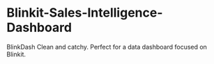 # Blinkit-Sales-Intelligence-Dashboard
BlinkDash Clean and catchy. Perfect for a data dashboard focused on Blinkit.
